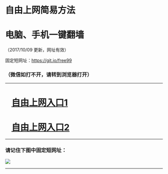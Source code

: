 ﻿# 自由上网简易方法

# 电脑、手机一键翻墙

（2017/10/09 更新，网址有效）

固定短网址：https://git.io/free99

### （微信如打不开，请转到浏览器打开）


***





# &nbsp;&nbsp; <a href="http://ft2125212923.fwq-tz-1001.info/fwqtz01.html?t=100900113708 " target="_blank">自由上网入口1</a>
# &nbsp;&nbsp; <a href="http://ft981025992.fwq-tz-1002.info/fwqtz02.html?t=100900120562 " target="_blank">自由上网入口2</a>
***

### 请记住下图中固定短网址：

<img src="https://s3-us-west-2.amazonaws.com/fwq-1001/yjfq-20170905okok.png" /> 


***


